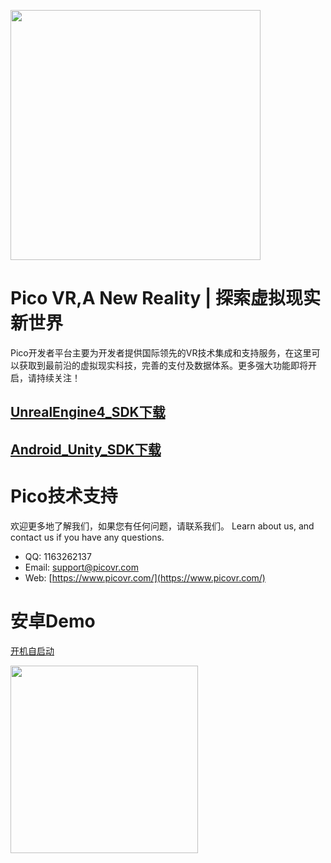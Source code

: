 <a href="https://www.picovr.com/pico_goblin.html"> <img src="https://github.com/PicoSupport/PicoSupport/blob/master/Assets/Pico.jpg" width="400"/> </a>
# **Pico VR,A New Reality | 探索虚拟现实新世界**

Pico开发者平台主要为开发者提供国际领先的VR技术集成和支持服务，在这里可以获取到最前沿的虚拟现实科技，完善的支付及数据体系。更多强大功能即将开启，请持续关注！

## [UnrealEngine4_SDK下载](http://dev.picovr.com/sdk/index?id=26)

## [Android_Unity_SDK下载](dev.picovr.com/sdk/index?id=2)




# Pico技术支持
欢迎更多地了解我们，如果您有任何问题，请联系我们。
Learn about us, and contact us if you have any questions. 
- QQ:  1163262137
- Email:  support@picovr.com
- Web:  [https://www.picovr.com/](https://www.picovr.com/)

# 安卓Demo
[开机自启动](https://github.com/PicoSupport/BootComplete)

<a href="https://github.com/PicoSupport/BootComplete"> <img src="https://s2.ax1x.com/2019/01/04/FTdXsU.png" width="300"/> </a>
